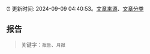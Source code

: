 :alarm_clock: 更新时间: 2024-09-09 04:40:53。[文章来源](/README.md)、[文章分类](/TAGS.md)

## 报告


> 关键字：`报告`、`月报`



